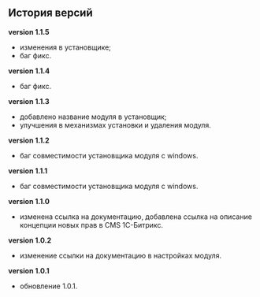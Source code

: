 <!-- cl-start -->
## История версий

**version 1.1.5**    
- изменения в установщике;    
- баг фикс.    

**version 1.1.4**    
- баг фикс.    

**version 1.1.3**    
- добавлено название модуля в установщик;    
- улучшения в механизмах установки и удаления модуля.    

**version 1.1.2**    
- баг совместимости установщика модуля с windows.    

**version 1.1.1**    
- баг совместимости установщика модуля с windows.    

**version 1.1.0**    
- изменена ссылка на документацию, добавлена ссылка на описание концепции новых прав в CMS 1C-Битрикс.    

**version 1.0.2**    
- изменение ссылки на документацию в настройках модуля.    

**version 1.0.1**    
- обновление 1.0.1.    
<!-- cl-end -->
